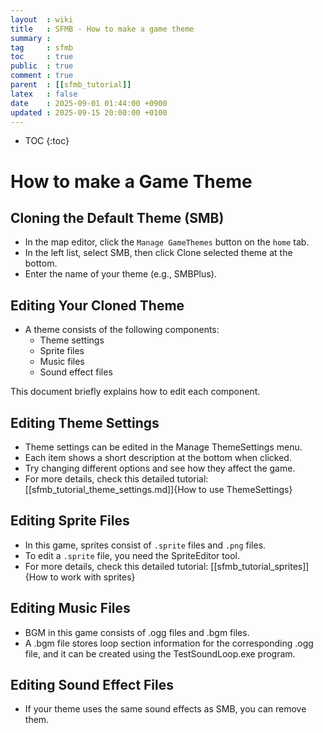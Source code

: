 ```yaml
---
layout  : wiki
title   : SFMB - How to make a game theme
summary : 
tag     : sfmb
toc     : true
public  : true
comment : true
parent  : [[sfmb_tutorial]]
latex   : false
date    : 2025-09-01 01:44:00 +0900
updated : 2025-09-15 20:00:00 +0100
---
```

* TOC
{:toc}

# How to make a Game Theme

## Cloning the Default Theme (SMB)
- In the map editor, click the `Manage GameThemes` button on the `home` tab.
- In the left list, select SMB, then click Clone selected theme at the bottom.
- Enter the name of your theme (e.g., SMBPlus).

## Editing Your Cloned Theme
- A theme consists of the following components:
  - Theme settings
  - Sprite files
  - Music files
  - Sound effect files
    
This document briefly explains how to edit each component.

## Editing Theme Settings
- Theme settings can be edited in the Manage ThemeSettings menu.
- Each item shows a short description at the bottom when clicked.
- Try changing different options and see how they affect the game.
- For more details, check this detailed tutorial: [[sfmb_tutorial_theme_settings.md]]{How to use ThemeSettings}

## Editing Sprite Files
- In this game, sprites consist of `.sprite` files and `.png` files.
- To edit a `.sprite` file, you need the SpriteEditor tool.
- For more details, check this detailed tutorial: [[sfmb_tutorial_sprites]]{How to work with sprites}

## Editing Music Files
- BGM in this game consists of .ogg files and .bgm files.
- A .bgm file stores loop section information for the corresponding .ogg file, and it can be created using the TestSoundLoop.exe program.

## Editing Sound Effect Files
- If your theme uses the same sound effects as SMB, you can remove them.

